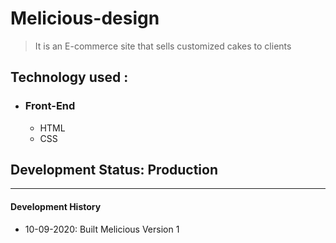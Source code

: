 # Melicious-design
> It is an E-commerce site that sells customized cakes to clients
## Technology used :
- ### Front-End
  - HTML
  - CSS

## Development Status: Production

---

#### **Development History**
- 10-09-2020: Built Melicious Version 1
